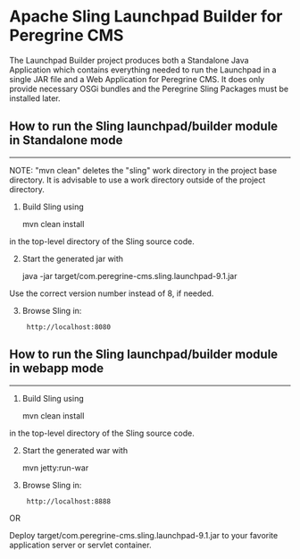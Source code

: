 # Apache Sling Launchpad Builder for Peregrine CMS

The Launchpad Builder project produces both a Standalone Java Application which
contains everything needed to run the Launchpad in a single JAR file and a Web
Application for Peregrine CMS. It does only provide necessary OSGi bundles
and the Peregrine Sling Packages must be installed later.

## How to run the Sling launchpad/builder module in Standalone mode
-------------------------------------------------------------------

  NOTE: "mvn clean" deletes the "sling" work directory in the project base
        directory. It is advisable to use a work directory outside of the
        project directory.

1) Build Sling using 

	mvn clean install
	
in the top-level directory of the Sling source code.

2) Start the generated jar with

	 java -jar target/com.peregrine-cms.sling.launchpad-9.1.jar 
	 
Use the correct version number instead of 8, if needed.

3) Browse Sling in:

        http://localhost:8080

## How to run the Sling launchpad/builder module in webapp mode
---------------------------------------------------------------

1) Build Sling using 

	mvn clean install
	
in the top-level directory of the Sling source code.

2) Start the generated war with

	 mvn jetty:run-war

3) Browse Sling in:

        http://localhost:8888
        
  OR
  
   Deploy target/com.peregrine-cms.sling.launchpad-9.1.jar to your favorite application
   server or servlet container.
